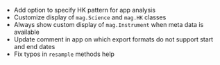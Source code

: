 - Add option to specify HK pattern for app analysis
- Customize display of `mag.Science` and `mag.HK` classes
- Always show custom display of `mag.Instrument` when meta data is available
- Update comment in app on which export formats do not support start and end dates
- Fix typos in `resample` methods help